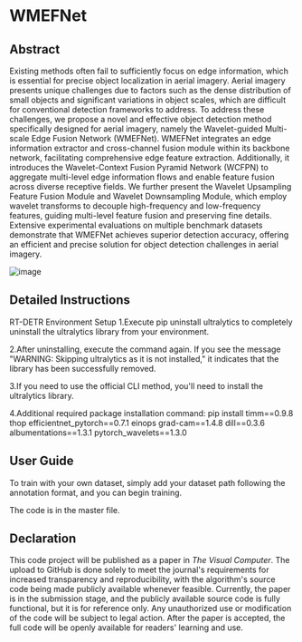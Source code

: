 # WMEFNet
## Abstract
Existing methods often fail to sufficiently focus on edge information, which is essential for precise object localization in aerial imagery. Aerial imagery presents unique challenges due to factors such as the dense distribution of small objects and significant variations in object scales, which are difficult for conventional detection frameworks to address. To address these challenges, we propose a novel and effective object detection method specifically designed for aerial imagery, namely the Wavelet-guided Multi-scale Edge Fusion Network (WMEFNet). WMEFNet integrates an edge information extractor and cross-channel fusion module within its backbone network, facilitating comprehensive edge feature extraction. Additionally, it introduces the Wavelet-Context Fusion Pyramid Network (WCFPN) to aggregate multi-level edge information flows and enable feature fusion across diverse receptive fields. We further present the Wavelet Upsampling Feature Fusion Module and Wavelet Downsampling Module, which employ wavelet transforms to decouple high-frequency and low-frequency features, guiding multi-level feature fusion and preserving fine details. Extensive experimental evaluations on multiple benchmark datasets demonstrate that WMEFNet achieves superior detection accuracy, offering an efficient and precise solution for object detection challenges in aerial imagery.


![image](https://github.com/user-attachments/assets/f46004e1-19a7-4c6b-bbe9-2368fabc6359)


## Detailed Instructions
RT-DETR Environment Setup
1.Execute pip uninstall ultralytics to completely uninstall the ultralytics library from your environment. 

2.After uninstalling, execute the command again. If you see the message "WARNING: Skipping ultralytics as it is not installed," it indicates that the library has been successfully removed.

3.If you need to use the official CLI method, you'll need to install the ultralytics library. 

4.Additional required package installation command:
pip install timm==0.9.8 thop efficientnet_pytorch==0.7.1 einops grad-cam==1.4.8 dill==0.3.6 albumentations==1.3.1 pytorch_wavelets==1.3.0 

## User Guide
To train with your own dataset, simply add your dataset path following the annotation format, and you can begin training.


The code is in the master file.

## Declaration
This code project will be published as a paper in *The Visual Computer*. The upload to GitHub is done solely to meet the journal's requirements for increased transparency and reproducibility, with the algorithm's source code being made publicly available whenever feasible. Currently, the paper is in the submission stage, and the publicly available source code is fully functional, but it is for reference only. Any unauthorized use or modification of the code will be subject to legal action. After the paper is accepted, the full code will be openly available for readers' learning and use.
